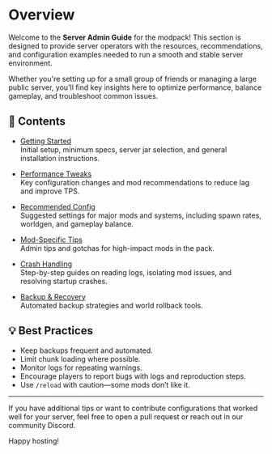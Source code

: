 # Overview

Welcome to the **Server Admin Guide** for the modpack! This section is designed to provide server operators with the resources, recommendations, and configuration examples needed to run a smooth and stable server environment.

Whether you're setting up for a small group of friends or managing a large public server, you'll find key insights here to optimize performance, balance gameplay, and troubleshoot common issues.

## 📂 Contents

- [Getting Started](getting-started.md)  
  Initial setup, minimum specs, server jar selection, and general installation instructions.

- [Performance Tweaks](performance-tweaks.md)  
  Key configuration changes and mod recommendations to reduce lag and improve TPS.

- [Recommended Config](recommended-config.md)  
  Suggested settings for major mods and systems, including spawn rates, worldgen, and gameplay balance.

- [Mod-Specific Tips](mod-tips.md)  
  Admin tips and gotchas for high-impact mods in the pack.

- [Crash Handling](crash-handling.md)  
  Step-by-step guides on reading logs, isolating mod issues, and resolving startup crashes.

- [Backup & Recovery](backup-recovery.md)  
  Automated backup strategies and world rollback tools.

## 💡 Best Practices

- Keep backups frequent and automated.
- Limit chunk loading where possible.
- Monitor logs for repeating warnings.
- Encourage players to report bugs with logs and reproduction steps.
- Use `/reload` with caution—some mods don’t like it.

---

If you have additional tips or want to contribute configurations that worked well for your server, feel free to open a pull request or reach out in our community Discord.

Happy hosting!

